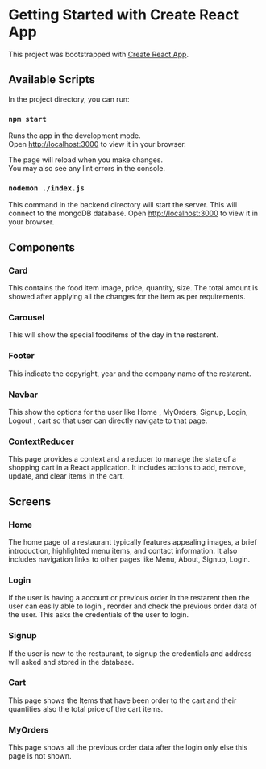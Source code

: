 # Getting Started with Create React App

This project was bootstrapped with [Create React App](https://github.com/facebook/create-react-app).

## Available Scripts

In the project directory, you can run:

### `npm start`

Runs the app in the development mode.\
Open [http://localhost:3000](http://localhost:3000) to view it in your browser.

The page will reload when you make changes.\
You may also see any lint errors in the console.

### `nodemon ./index.js`

This command in the backend directory will start the server.
This will connect to the mongoDB database.
Open [http://localhost:3000](http://localhost:5000) to view it in your browser.


## Components

### Card
This contains the food item image, price, quantity, size. The total amount is showed after applying all the changes for the item as per requirements.

### Carousel
This will show the special fooditems of the day in the restarent.

### Footer
This indicate the copyright, year and the company name of the restarent.

### Navbar
This show the options for the user like Home , MyOrders, Signup, Login, Logout , cart so that user can directly navigate to that page.

### ContextReducer
This page provides a context and a reducer to manage the state of a shopping cart in a React application. It includes actions to add, remove, update, and clear items in the cart.

## Screens

### Home
The home page of a restaurant typically features appealing images, a brief introduction, highlighted menu items, and contact information. It also includes navigation links to other pages like Menu, About, Signup, Login.

### Login
If the user is having a account or previous order in the restarent then the user can easily able to login , reorder and check the previous order data of the user.
This asks the credentials of the user to login.

### Signup
If the user is new to the restaurant, to signup the credentials and address will asked and stored in the database.

### Cart
This page shows the Items that have been order to the cart and their quantities also the total price of the cart items.

### MyOrders
This page shows all the previous order data after the login only else this page is not shown.

